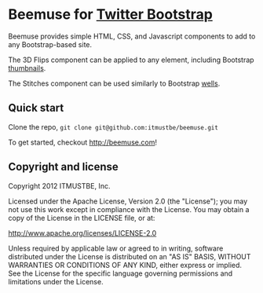 Beemuse for [Twitter Bootstrap](http://twitter.github.com/bootstrap)
=================

Beemuse provides simple HTML, CSS, and Javascript components to add to any Bootstrap-based site.

The 3D Flips component can be applied to any element, including Bootstrap [thumbnails](http://twitter.github.com/bootstrap/components.html#thumbnails).

The Stitches component can be used similarly to Bootstrap [wells](http://twitter.github.com/bootstrap/components.html#misc).



Quick start
-----------

Clone the repo, `git clone git@github.com:itmustbe/beemuse.git`

To get started, checkout http://beemuse.com!



Copyright and license
---------------------

Copyright 2012 ITMUSTBE, Inc.

Licensed under the Apache License, Version 2.0 (the "License");
you may not use this work except in compliance with the License.
You may obtain a copy of the License in the LICENSE file, or at:

   http://www.apache.org/licenses/LICENSE-2.0

Unless required by applicable law or agreed to in writing, software
distributed under the License is distributed on an "AS IS" BASIS,
WITHOUT WARRANTIES OR CONDITIONS OF ANY KIND, either express or implied.
See the License for the specific language governing permissions and
limitations under the License.

